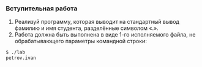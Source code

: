 ### Вступительная работа
1. Реализуй программу, которая выводит на стандартный вывод фамилию и имя студента, разделённые
символом «.».
2. Работа должна быть выполнена в виде 1-го исполняемого файла, не обрабатывающего параметры
командной строки:
```bash
$ ./lab
petrov.ivan
```
